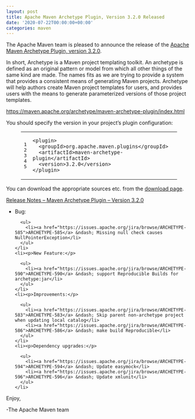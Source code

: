 ```yaml
---
layout: post
title: Apache Maven Archetype Plugin, Version 3.2.0 Released
date: '2020-07-22T00:00:00+00:00'
categories: maven
---
```

<div class="entry-content"><p>The Apache Maven team is pleased to announce the release of the
  <a href="https://maven.apache.org/archetype/maven-archetype-plugin/">Apache Maven Archetype Plugin, version 3.2.0</a>.</p>

  <p>In short, Archetype is a Maven project templating toolkit. An archetype is defined as an original pattern or model from which all other things of the same kind are made. The names fits as we are trying to provide a system that provides a consistent means of generating Maven projects. Archetype will help authors create Maven project templates for users, and provides users with the means to generate parameterized versions of those project templates.</p>

  <p><a href="https://maven.apache.org/archetype/maven-archetype-plugin/index.html">https://maven.apache.org/archetype/maven-archetype-plugin/index.html</a></p>

  <p>You should specify the version in your project&rsquo;s plugin configuration:</p>

  <figure class='code'><figcaption><span></span></figcaption><div class="highlight"><table><tr><td class="gutter"><pre class="line-numbers"><span class='line-number'>1</span>
<span class='line-number'>2</span>
<span class='line-number'>3</span>
<span class='line-number'>4</span>
<span class='line-number'>5</span>
</pre></td><td class='code'><pre><code class='xml'><span class='line'><span class="nt">&lt;plugin&gt;</span>
</span><span class='line'>  <span class="nt">&lt;groupId&gt;</span>org.apache.maven.plugins<span class="nt">&lt;/groupId&gt;</span>
</span><span class='line'>  <span class="nt">&lt;artifactId&gt;</span>maven-archetype-plugin<span class="nt">&lt;/artifactId&gt;</span>
</span><span class='line'>  <span class="nt">&lt;version&gt;</span>3.2.0<span class="nt">&lt;/version&gt;</span>
</span><span class='line'><span class="nt">&lt;/plugin&gt;</span>
</span></code></pre></td></tr></table></div></figure>


  <p>You can download the appropriate sources etc. from the <a href="https://maven.apache.org/plugins/maven-archetype-plugin/download.cgi">download page</a>.</p>

  <!-- more -->


  <p><a href="https://issues.apache.org/jira/secure/ReleaseNote.jspa?projectId=12317122&amp;version=12346641">Release Notes &ndash; Maven Archetype Plugin &ndash; Version 3.2.0</a></p>

  <ul>
    <li><p>Bug:</p>

      <ul>
        <li><a href="https://issues.apache.org/jira/browse/ARCHETYPE-585">ARCHETYPE-585</a> &ndash; Missing null check causes NullPointerException</li>
      </ul>
    </li>
    <li><p>New Feature:</p>

      <ul>
        <li><a href="https://issues.apache.org/jira/browse/ARCHETYPE-590">ARCHETYPE-590</a> &ndash; support Reproducible Builds for archetype:jar</li>
      </ul>
    </li>
    <li><p>Improvements:</p>

      <ul>
        <li><a href="https://issues.apache.org/jira/browse/ARCHETYPE-583">ARCHETYPE-583</a> &ndash; Skip parent non-archetype project when updating local catalog</li>
        <li><a href="https://issues.apache.org/jira/browse/ARCHETYPE-586">ARCHETYPE-586</a> &ndash; make build Reproducible</li>
      </ul>
    </li>
    <li><p>Dependency upgrades:</p>

      <ul>
        <li><a href="https://issues.apache.org/jira/browse/ARCHETYPE-594">ARCHETYPE-594</a> &ndash; Update easymock</li>
        <li><a href="https://issues.apache.org/jira/browse/ARCHETYPE-596">ARCHETYPE-596</a> &ndash; Update xmlunit</li>
      </ul>
    </li>
  </ul>


  <p>Enjoy,</p>

  <p>-The Apache Maven team</p>
</div>
